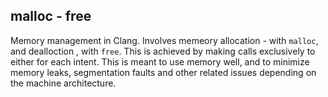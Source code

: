 ## malloc - free

Memory management in Clang. Involves memeory allocation - with ```malloc```, and dealloction , with ```free```. This is achieved by making calls exclusively to either for each intent.
This is meant to use memory well, and to minimize memory leaks, segmentation faults and other related issues depending on the machine architecture.
